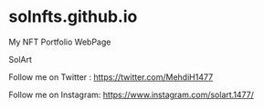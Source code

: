 # solnfts.github.io

My NFT Portfolio WebPage

SolArt 

Follow me on Twitter : https://twitter.com/MehdiH1477

Follow me on Instagram: https://www.instagram.com/solart.1477/
